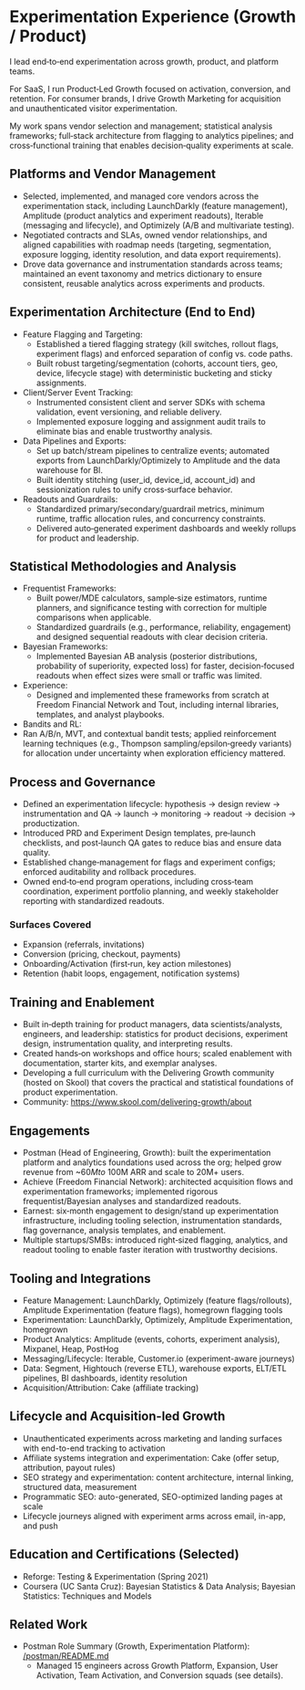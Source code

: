# Experimentation Experience (Growth / Product)

I lead end‑to‑end experimentation across growth, product, and platform teams.

For SaaS, I run Product‑Led Growth focused on activation, conversion, and retention. For consumer brands, I drive Growth Marketing for acquisition and unauthenticated visitor experimentation.

My work spans vendor selection and management; statistical analysis frameworks; full‑stack architecture from flagging to analytics pipelines; and cross‑functional training that enables decision‑quality experiments at scale.

## Platforms and Vendor Management

- Selected, implemented, and managed core vendors across the experimentation stack, including LaunchDarkly (feature management), Amplitude (product analytics and experiment readouts), Iterable (messaging and lifecycle), and Optimizely (A/B and multivariate testing).
- Negotiated contracts and SLAs, owned vendor relationships, and aligned capabilities with roadmap needs (targeting, segmentation, exposure logging, identity resolution, and data export requirements).
- Drove data governance and instrumentation standards across teams; maintained an event taxonomy and metrics dictionary to ensure consistent, reusable analytics across experiments and products.

## Experimentation Architecture (End to End)

- Feature Flagging and Targeting:
    - Established a tiered flagging strategy (kill switches, rollout flags, experiment flags) and enforced separation of config vs. code paths.
    - Built robust targeting/segmentation (cohorts, account tiers, geo, device, lifecycle stage) with deterministic bucketing and sticky assignments.
- Client/Server Event Tracking:
    - Instrumented consistent client and server SDKs with schema validation, event versioning, and reliable delivery.
    - Implemented exposure logging and assignment audit trails to eliminate bias and enable trustworthy analysis.
- Data Pipelines and Exports:
    - Set up batch/stream pipelines to centralize events; automated exports from LaunchDarkly/Optimizely to Amplitude and the data warehouse for BI.
    - Built identity stitching (user_id, device_id, account_id) and sessionization rules to unify cross‑surface behavior.
- Readouts and Guardrails:
    - Standardized primary/secondary/guardrail metrics, minimum runtime, traffic allocation rules, and concurrency constraints.
    - Delivered auto‑generated experiment dashboards and weekly rollups for product and leadership.

## Statistical Methodologies and Analysis

- Frequentist Frameworks:
  - Built power/MDE calculators, sample‑size estimators, runtime planners, and significance testing with correction for multiple comparisons when applicable.
  - Standardized guardrails (e.g., performance, reliability, engagement) and designed sequential readouts with clear decision criteria.
- Bayesian Frameworks:
  - Implemented Bayesian AB analysis (posterior distributions, probability of superiority, expected loss) for faster, decision‑focused readouts when effect sizes were small or traffic was limited.
- Experience:
  - Designed and implemented these frameworks from scratch at Freedom Financial Network and Tout, including internal libraries, templates, and analyst playbooks.
 - Bandits and RL:
  - Ran A/B/n, MVT, and contextual bandit tests; applied reinforcement learning techniques (e.g., Thompson sampling/epsilon‑greedy variants) for allocation under uncertainty when exploration efficiency mattered.

## Process and Governance

- Defined an experimentation lifecycle: hypothesis → design review → instrumentation and QA → launch → monitoring → readout → decision → productization.
- Introduced PRD and Experiment Design templates, pre‑launch checklists, and post‑launch QA gates to reduce bias and ensure data quality.
- Established change‑management for flags and experiment configs; enforced auditability and rollback procedures.
 - Owned end‑to‑end program operations, including cross‑team coordination, experiment portfolio planning, and weekly stakeholder reporting with standardized readouts.

### Surfaces Covered

- Expansion (referrals, invitations)
- Conversion (pricing, checkout, payments)
- Onboarding/Activation (first‑run, key action milestones)
- Retention (habit loops, engagement, notification systems)

## Training and Enablement

- Built in‑depth training for product managers, data scientists/analysts, engineers, and leadership: statistics for product decisions, experiment design, instrumentation quality, and interpreting results.
- Created hands‑on workshops and office hours; scaled enablement with documentation, starter kits, and exemplar analyses.
- Developing a full curriculum with the Delivering Growth community (hosted on Skool) that covers the practical and statistical foundations of product experimentation.
- Community: https://www.skool.com/delivering-growth/about

## Engagements

- Postman (Head of Engineering, Growth): built the experimentation platform and analytics foundations used across the org; helped grow revenue from ~$60M to ~$100M ARR and scale to 20M+ users.
- Achieve (Freedom Financial Network): architected acquisition flows and experimentation frameworks; implemented rigorous frequentist/Bayesian analyses and standardized readouts.
- Earnest: six‑month engagement to design/stand up experimentation infrastructure, including tooling selection, instrumentation standards, flag governance, analysis templates, and enablement.
- Multiple startups/SMBs: introduced right‑sized flagging, analytics, and readout tooling to enable faster iteration with trustworthy decisions.

## Tooling and Integrations

 - Feature Management: LaunchDarkly, Optimizely (feature flags/rollouts), Amplitude Experimentation (feature flags), homegrown flagging tools
- Experimentation: LaunchDarkly, Optimizely, Amplitude Experimentation, homegrown
- Product Analytics: Amplitude (events, cohorts, experiment analysis), Mixpanel, Heap, PostHog
- Messaging/Lifecycle: Iterable, Customer.io (experiment-aware journeys)
- Data: Segment, Hightouch (reverse ETL), warehouse exports, ELT/ETL pipelines, BI dashboards, identity resolution
- Acquisition/Attribution: Cake (affiliate tracking)

## Lifecycle and Acquisition-led Growth

- Unauthenticated experiments across marketing and landing surfaces with end-to-end tracking to activation
- Affiliate systems integration and experimentation: Cake (offer setup, attribution, payout rules)
- SEO strategy and experimentation: content architecture, internal linking, structured data, measurement
- Programmatic SEO: auto-generated, SEO-optimized landing pages at scale
- Lifecycle journeys aligned with experiment arms across email, in-app, and push

## Education and Certifications (Selected)

- Reforge: Testing & Experimentation (Spring 2021)
- Coursera (UC Santa Cruz): Bayesian Statistics & Data Analysis; Bayesian Statistics: Techniques and Models

## Related Work

- Postman Role Summary (Growth, Experimentation Platform): [/postman/README.md](/postman/README.md)
  - Managed 15 engineers across Growth Platform, Expansion, User Activation, Team Activation, and Conversion squads (see details).
